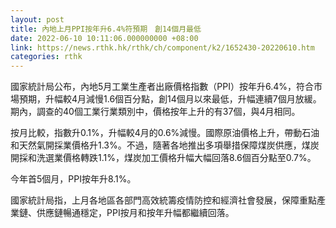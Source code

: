 ```yaml
---
layout: post
title: 內地上月PPI按年升6.4%符預期　創14個月最低
date: 2022-06-10 10:11:06.000000000 +08:00
link: https://news.rthk.hk/rthk/ch/component/k2/1652430-20220610.htm
categories: rthk
---
```


國家統計局公布，內地5月工業生產者出廠價格指數（PPI）按年升6.4%，符合市場預期，升幅較4月減慢1.6個百分點，創14個月以來最低，升幅連續7個月放緩。期內，調查的40個工業行業類別中，價格按年上升的有37個，與4月相同。

按月比較，指數升0.1%，升幅較4月的0.6%減慢。國際原油價格上升，帶動石油和天然氣開採業價格升1.3%。不過，隨著各地推出多項舉措保障煤炭供應，煤炭開採和洗選業價格轉跌1.1%，煤炭加工價格升幅大幅回落8.6個百分點至0.7%。

今年首5個月，PPI按年升8.1%。

國家統計局指，上月各地區各部門高效統籌疫情防控和經濟社會發展，保障重點產業鏈、供應鏈暢通穩定，PPI按月和按年升幅都繼續回落。
